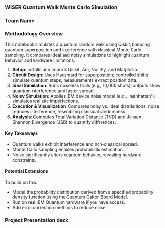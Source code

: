 ### WISER Quantum Walk Monte Carlo Simulation


### Team Name


### Methodology Overview

This notebook simulates a quantum random walk using Qiskit, blending quantum superposition and interference with classical Monte Carlo sampling. It compares ideal and noisy simulations to highlight quantum behavior and hardware limitations.

1. **Setup**: Installs and imports Qiskit, Aer, NumPy, and Matplotlib.
2. **Circuit Design**: Uses Hadamard for superposition; controlled shifts simulate quantum steps; measurements extract position data.
3. **Ideal Simulation**: Runs noiseless trials (e.g., 10,000 shots); outputs show quantum interference and faster spread.
4. **Noisy Simulation**: Applies IBM device noise model (e.g., 'manhattan'); simulates realistic imperfections.
5. **Execution & Visualization**: Compares noisy vs. ideal distributions; noise reduces interference, resembling classical randomness.
6. **Analysis**: Computes Total Variation Distance (TVD) and Jensen-Shannon Divergence (JSD) to quantify differences.

#### Key Takeaways

- Quantum walks exhibit interference and non-classical spread.
- Monte Carlo sampling enables probabilistic estimation.
- Noise significantly alters quantum behavior, revealing hardware constraints.



#### Potential Extensions

To build on this:

- Model the probability distribution derived from a specified probability density function using the Quantum Galton Board Model.
- Run on real IBM Quantum hardware if you have access.
- Add error correction methods to reduce noise.




### Project Presentation deck